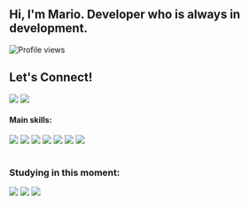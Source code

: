 ## Hi, I'm Mario. Developer who is always in development.

<!-- Profile Views -->
<p align="left"> <img src="https://komarev.com/ghpvc/?username=mario-andre-franco&color=blue" alt="Profile views" /> </p>


## Let's Connect!

<div>
<a href="https://www.linkedin.com/in/mario-andré-franco-3026849a/" target="_blank"><img src="https://img.shields.io/badge/-LinkedIn-%230077B5?style=for-the-badge&logo=linkedin&logoColor=white" target="_blank"></a>   
<a href = "mailto:mario.andre.franco@gmail.com"><img src="https://img.shields.io/badge/Gmail-D14836?style=for-the-badge&logo=gmail&logoColor=white" target="_blank"></a>
</div>


#### Main skills:
<p> <img src="https://img.shields.io/badge/Java-ED8B00?style=for-the-badge&logo=openjdk&logoColor=white"> <img src="https://img.shields.io/badge/Spring-6DB33F?style=for-the-badge&logo=spring&logoColor=white"> <img src="https://img.shields.io/badge/-JavaScript-0D1117?style=for-the-badge&logo=javascript&labelColor=0D1117&textColor=0D1117"> <img src="https://img.shields.io/badge/-Node.js-0D1117?style=for-the-badge&logo=node.js&labelColor=0D1117&textColor=0D1117"> <img src="https://img.shields.io/badge/MongoDB-4EA94B?style=for-the-badge&logo=mongodb&logoColor=white"> <img src="https://img.shields.io/badge/GIT-E44C30?style=for-the-badge&logo=git&logoColor=white"> <img src="https://img.shields.io/badge/Docker-2496ED?style=for-the-badge&logo=docker&logoColor=white"> </p>


#


### Studying in this moment:
<p> <img src="https://img.shields.io/badge/-React.js-0D1117?style=for-the-badge&logo=react&labelColor=0D1117"> <img src="https://img.shields.io/badge/-NestJS-E0234E?style=for-the-badge&logo=nestjs&logoColor=white"> <img src="https://img.shields.io/badge/-Kubernetes-326CE5?style=for-the-badge&logo=kubernetes&logoColor=white"> </p>


